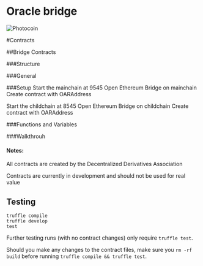 # Oracle bridge

![Photocoin](./public/bridge.jpeg)

#Contracts

##Bridge Contracts

###Structure

###General

###Setup
Start the mainchain at 9545
Open Ethereum Bridge on mainchain
Create contract with OARAddress

Start the childchain at 8545
Open Ethereum Bridge on childchain
Create contract with OARAddress

###Functions and Variables 

###Walkthrouh


#### Notes:

All contracts are created by the Decentralized Derivatives Association

Contracts are currently in development and should not be used for real value

## Testing
```
truffle compile
truffle develop
test
```

Further testing runs (with no contract changes) only require `truffle test`.

Should you make any changes to the contract files, make sure you `rm -rf build` before running `truffle compile && truffle test`.